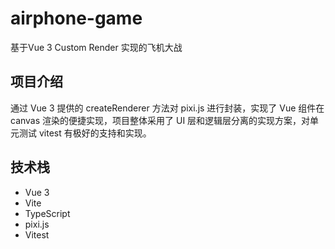 # airphone-game

基于Vue 3 Custom Render 实现的飞机大战

## 项目介绍

通过 Vue 3 提供的 createRenderer 方法对 pixi.js 进行封装，实现了 Vue 组件在 canvas 渲染的便捷实现，项目整体采用了 UI 层和逻辑层分离的实现方案，对单元测试 vitest 有极好的支持和实现。

## 技术栈

- Vue 3
- Vite
- TypeScript
- pixi.js
- Vitest
